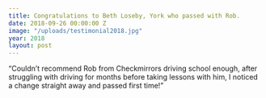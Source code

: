```yaml
---
title: Congratulations to Beth Loseby, York who passed with Rob.
date: 2018-09-26 00:00:00 Z
image: "/uploads/testimonial2018.jpg"
year: 2018
layout: post
---
```


“Couldn’t recommend Rob from Checkmirrors driving school enough, after struggling with driving for months before taking lessons with him, I noticed a change straight away and passed first time!”
